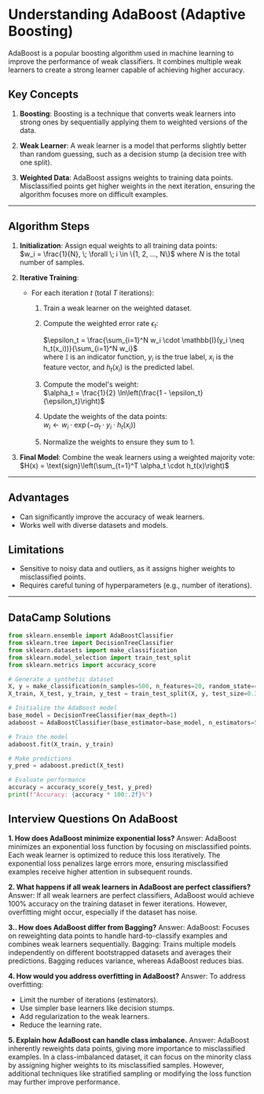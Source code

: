 # Understanding AdaBoost (Adaptive Boosting)

AdaBoost is a popular boosting algorithm used in machine learning to improve the performance of weak classifiers. It combines multiple weak learners to create a strong learner capable of achieving higher accuracy.

## Key Concepts

1. **Boosting**: 
   Boosting is a technique that converts weak learners into strong ones by sequentially applying them to weighted versions of the data.

2. **Weak Learner**: 
   A weak learner is a model that performs slightly better than random guessing, such as a decision stump (a decision tree with one split).

3. **Weighted Data**:
   AdaBoost assigns weights to training data points. Misclassified points get higher weights in the next iteration, ensuring the algorithm focuses more on difficult examples.

---

## Algorithm Steps

1. **Initialization**:
   Assign equal weights to all training data points:  
   $w_i = \frac{1}{N}, \; \forall \; i \in \{1, 2, ..., N\}$
   where $N$ is the total number of samples.

2. **Iterative Training**:
   - For each iteration $t$ (total $T$ iterations):
     1. Train a weak learner on the weighted dataset.
     2. Compute the weighted error rate $\epsilon_t$:
        
        $\epsilon_t = \frac{\sum_{i=1}^N w_i \cdot \mathbb{I}(y_i \neq h_t(x_i))}{\sum_{i=1}^N w_i}$  
        where $\mathbb{I}$ is an indicator function, $y_i$ is the true label, $x_i$ is the feature vector, and $h_t(x_i)$ is the predicted label.
     3. Compute the model's weight:  
        $\alpha_t = \frac{1}{2} \ln\left(\frac{1 - \epsilon_t}{\epsilon_t}\right)$
     4. Update the weights of the data points:  
        $w_i \leftarrow w_i \cdot \exp\left(-\alpha_t \cdot y_i \cdot h_t(x_i)\right)$
     5. Normalize the weights to ensure they sum to 1.

3. **Final Model**:
   Combine the weak learners using a weighted majority vote:  
   $H(x) = \text{sign}\left(\sum_{t=1}^T \alpha_t \cdot h_t(x)\right)$

---

## Advantages

- Can significantly improve the accuracy of weak learners.
- Works well with diverse datasets and models.

## Limitations

- Sensitive to noisy data and outliers, as it assigns higher weights to misclassified points.
- Requires careful tuning of hyperparameters (e.g., number of iterations).

---

## DataCamp Solutions

```python
from sklearn.ensemble import AdaBoostClassifier
from sklearn.tree import DecisionTreeClassifier
from sklearn.datasets import make_classification
from sklearn.model_selection import train_test_split
from sklearn.metrics import accuracy_score

# Generate a synthetic dataset
X, y = make_classification(n_samples=500, n_features=20, random_state=42)
X_train, X_test, y_train, y_test = train_test_split(X, y, test_size=0.3, random_state=42)

# Initialize the AdaBoost model
base_model = DecisionTreeClassifier(max_depth=1)
adaboost = AdaBoostClassifier(base_estimator=base_model, n_estimators=50, random_state=42)

# Train the model
adaboost.fit(X_train, y_train)

# Make predictions
y_pred = adaboost.predict(X_test)

# Evaluate performance
accuracy = accuracy_score(y_test, y_pred)
print(f"Accuracy: {accuracy * 100:.2f}%")
```

## Interview Questions On AdaBoost
**1. How does AdaBoost minimize exponential loss?**
Answer:
AdaBoost minimizes an exponential loss function by focusing on misclassified points. Each weak learner is optimized to reduce this loss iteratively.
The exponential loss penalizes large errors more, ensuring misclassified examples receive higher attention in subsequent rounds.

**2. What happens if all weak learners in AdaBoost are perfect classifiers?**
Answer:
If all weak learners are perfect classifiers, AdaBoost would achieve 100% accuracy on the training dataset in fewer iterations.
However, overfitting might occur, especially if the dataset has noise.

**3.. How does AdaBoost differ from Bagging?**
Answer:
AdaBoost: Focuses on reweighting data points to handle hard-to-classify examples and combines weak learners sequentially.
Bagging: Trains multiple models independently on different bootstrapped datasets and averages their predictions. Bagging reduces variance, whereas AdaBoost reduces bias.

**4. How would you address overfitting in AdaBoost?**
Answer:
To address overfitting:
- Limit the number of iterations (estimators).
- Use simpler base learners like decision stumps.
- Add regularization to the weak learners.
- Reduce the learning rate.

**5. Explain how AdaBoost can handle class imbalance.**
Answer:
AdaBoost inherently reweights data points, giving more importance to misclassified examples.
In a class-imbalanced dataset, it can focus on the minority class by assigning higher weights to its misclassified samples.
However, additional techniques like stratified sampling or modifying the loss function may further improve performance.
